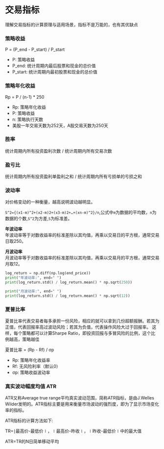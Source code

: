 # 交易指标

理解交易指标的计算原理与适用场景，指标不是万能的，也有其优缺点

### 策略收益

P = (P_end - P_start) / P_start

- P: 策略收益
- P_end: 统计周期内最后股票和现金的总价值
- P_start: 统计周期内最初股票和现金的总价值

### 策略年化收益

Rp = P / (n-1) * 250

- Rp: 策略年化收益
- P: 策略收益
- n: 策略执行天数
- 美股一年交易天数为252天，A股交易天数为250天

### 胜率

统计周期内所有投资盈利次数 / 统计周期内所有交易次数

### 盈亏比

统计周期内所有投资盈利单盈利之和 / 统计周期内所有亏损单的亏损之和

### 波动率
对价格变动的一种衡量，越高说明波动越明显。

`S^2={(x1-m)^2+(x2-m)2+(x3-m)2+…+(xn-m)^2}/n`,公式中`m`为数据的平均数，`n`为数据的个数,`S^2`为方差,`S`为标准差。

**年波动率**  
年波动率等于对数收益率的标准差除以其均值，再乘以交易日的平方根，通常交易日取250。

**月波动率**  
月波动率等于对数收益率的标准差除以其均值，再乘以交易月的平方根，通常交易月取12。

```python
log_return = np.diff(np.log(end_price))
print("年波动率:", end=" ")
print(log_return.std() / log_return.mean() * np.sqrt(250))

print("月波动率:", end=" ")
print(log_return.std() / log_return.mean() * np.sqrt(12))
```

### 夏普比率

夏普比率代表交易者每多承担一份风险，相应的就可以拿到几份超额报酬。若其为正值，代表回报率高过波动风险；若其为负值，代表操作风险大过于回报率。
这样，每个策略都可以计算Sharpe Ratio，即投资回报与多冒风险的比例，这个比例越高，策略越佳

夏普比率 = (Rp - Rf) / σp

- Rp: 策略年化收益率
- Rf: 无风险利率（默认0）
- σp: 策略收益波动率

### 真实波动幅度均值 ATR

ATR又称Average true range平均真实波动范围，简称ATR指标，是由J.Welles Wilder发明的。ATR指标主要是用来衡量市场波动的强烈度，即为了显示市场变化率的指标。

ATR指标的计算方法如下: 

TR=∣最高价-最低价∣，∣最高价-昨收∣，∣昨收-最低价∣中的最大值

ATR=TR的N日简单移动平均